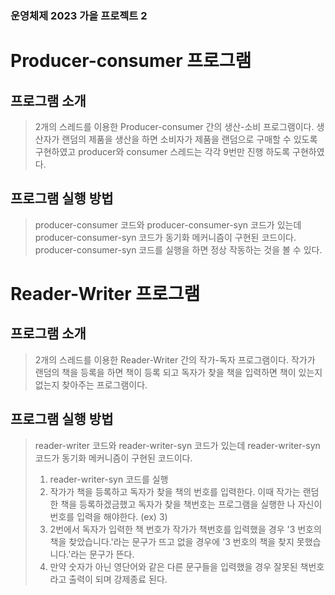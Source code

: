 ### 운영체제 2023 가을 프로젝트 2

# Producer-consumer 프로그램
## 프로그램 소개
> 2개의 스레드를 이용한 Producer-consumer 간의 생산-소비 프로그램이다.
> 생산자가 랜덤의 제품을 생산을 하면 소비자가 제품을 랜덤으로 구매할 수 있도록 구현하였고 producer와 consumer 스레드는 각각 9번만 진행 하도록 구현하였다.

## 프로그램 실행 방법
> producer-consumer 코드와 producer-consumer-syn 코드가 있는데 producer-consumer-syn 코드가 동기화 메커니즘이 구현된 코드이다. producer-consumer-syn 코드를 실행을 하면 정상 작동하는 것을 볼 수 있다.

# Reader-Writer 프로그램
## 프로그램 소개
> 2개의 스레드를 이용한 Reader-Writer 간의 작가-독자 프로그램이다.
> 작가가 랜덤의 책을 등록을 하면 책이 등록 되고 독자가 찾을 책을 입력하면 책이 있는지 없는지 찾아주는 프로그램이다.

## 프로그램 실행 방법
> reader-writer 코드와 reader-writer-syn 코드가 있는데 reader-writer-syn 코드가 동기화 메커니즘이 구현된 코드이다.
> 1. reader-writer-syn 코드를 실행
> 2. 작가가 책을 등록하고 독자가 찾을 책의 번호를 입력한다. 이때 작가는 랜덤한 책을 등록하겠금했고 독자가 찾을 책번호는 프로그램을 실행한 나 자신이 번호를 입력을 해야한다. (ex) 3)
> 3. 2번에서 독자가 입력한 책 번호가 작가가 책번호를 입력했을 경우 '3 번호의 책을 찾았습니다.'라는 문구가 뜨고 없을 경우에 '3 번호의 책을 찾지 못했습니다.'라는 문구가 뜬다.
> 4. 만약 숫자가 아닌 영단어와 같은 다른 문구들을 입력했을 경우 잘못된 책번호라고 출력이 되며 강제종료 된다.
